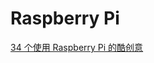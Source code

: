 # Raspberry Pi

[34 个使用 Raspberry Pi 的酷创意](https://linuxtoy.org/archives/cool-ideas-for-raspberry-pi.html)